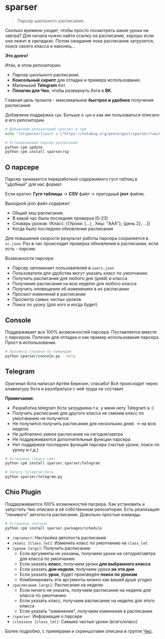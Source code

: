 # sparser

> Парсер школьного расписания.

Сколько времени уходит, чтобы просто посмотреть какие уроки на завтра?
Для начала нужно найти ссылку на расписание, хорошо если она лежит в закладках.
Потом ожидание пока расписание загрузится, поиск своего класса и наконец...

**Это долго!**

Итак, в этом репозитории:

- Парсер школьного расписания.
- **Консольный скрипт** для отладки и примера использования.
- Маленький **Telegram** бот.
- **Пллагин для Чио**, чтобы развернуть бота в **ВК**.

Главная цель проекта - максимальное **быстрое и удобное** получения расписания.


Добавлена поддержка `cpm`.
Больше о `cpm` и как им пользоваться описано в его репозитории.

```sh
# Добавляем репозиторий sparser в cpm
echo "\n[sparser]\nurl = \"https://notabug.org/pentergust/sparser/raw/master/\"" >> cpm_data/repositories.toml

# Устанавливаем парсер расписания
python cpm update
python cpm install sparser/sp
```


## О парсере

Парсер занимается переработкой содержимого гугл таблиц в "удобный" для нас формат.

Если кратко: **Гугл таблицы** -> **CSV** файл -> пригодный **jsoт** файлм.

Выходной json файл содержит:

- Общий хеш расписания.
- В какой час была последняя проверка (0-23)
- Словарь уроков: {Класс: [{Уроки: [...] , Хеш: "AAA"}, {день 2}, ...]}
- Когда было последнее обновление расписания

Для повышения скорости результат работы парсера сохраняется в `sc.json`.
Раз в час происходит проверка обновлений в расписании, если есть - парсим.

Возможности парсера:

- Парсер запоминает пользователей в `users.json`
- Пользователи для удобства могут указать класс по умолчанию
- Получить расписание для любого дня (дней) и класса
- Получение расписание на всю неделю для любого класса
- Получить оповещение об изменениях в их расписании
- Просмот изменений в расписании
- Просмотр самых частых уроков
- Поиск по уроку (для кого и когда будет)


## Console

Поддерживает все 100% возможностей парсера.
Поставляется вместе с парсером.
Полезен для отладки и как пример использования парсера.
Прост в использовании.

```sh
# Просмотр справки по командам
python sparser/console.py --help
```

## Telegram

Оригинал бота написал Артём Березин, спасибо!
Всё происходит через клавиатуру бота и разобраться с ней труда не составит.

**Примечания**: 

- Разработка telegram бота затруднена т.к. у меня нету Telegram\`а :)
- Получить расписание для другого класса не сменив класс по умолчванию не получится
- Не получится получить расписание для нескольких дней. -> на всю неделю
- Не добпалено умное расписание на сегодня/завтра
- Не поддерживаются дополнительные функции парсера
- Нет поддержки последних функций парсера (частые уроки, поиск по уроку и т.д.)

```sh
# Установка (через cpm)
python cpm install sparser.sparser/telegram

# Запуск telegram бота
python sparser/telegram.py
```

## Chio Plugin

Поддерживаются 100% возможностей пасрера.
Как установить и запустить Чио описано в её собственном репозитории.
Есть реализация "ленивого" автопоста расписания.
Довольно простые команды.


```sh
# Установка плагина
python cpm install sparser.packages/schedule
```
- `/автопост`: Настройка автопоста расписания
- `/класс [class_let]`: Изменить класс по умолчанию на `class_let`
- `/уроки [args]`: Получить расписание:
  - Если аргументы не указаны, получаем уроки на сегодня/завтра для класса по умолчанию
  - Если указать **класс**, получаем уроки **для выбранного класса**
  - Если указать **дни недели**, получаем уроки **на эти дни**
  - Если указать **урок**, будет произведён **поиск по урокам**
  - Комбинировать эти аргументы можно как вашей душе угодно
- `/расписание [args]`: Расписание на неделю
  - Если ничего не указать, получаем расписание на неделю для класса по умолчанию
  - Если указать класс, получаем расписание на неделю для этого класса
  - Если указать "изменения", получаем изменения в расписании 
- `/sparser`: Информация о парсере
- `/clessons [class_let]`: Самыек частые уроки (всего/класс) 

Более подробно, с примерами и скриншотами описана в группе [Чио](https://vk.com/chiorin).
